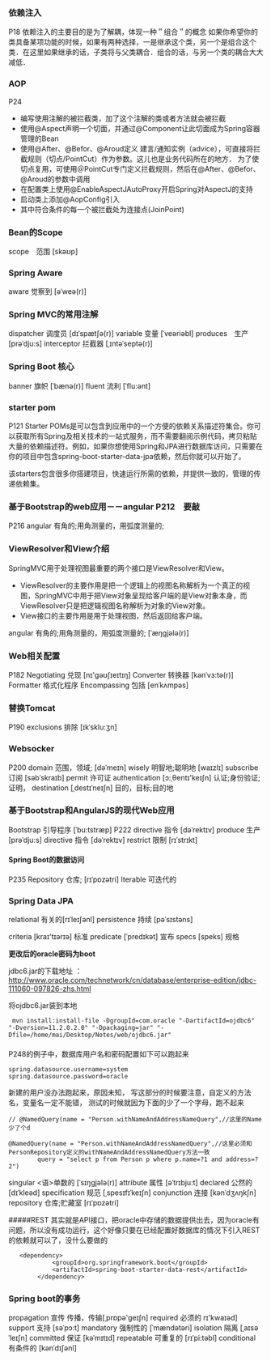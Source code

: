 ### 依赖注入
P18
依赖注入的主要目的是为了解耦，体现一种＂组合＂的概念
如果你希望你的类具备某项功能的时候，如果有两种选择，一是继承这个类，另一个是组合这个类．在这里如果继承的话，子类将与父类耦合．组合的话，与另一个类的耦合大大减低．

### AOP
P24

* 编写使用注解的被拦截类，加了这个注解的类或者方法就会被拦截
* 使用@Aspect声明一个切面，并通过@Component让此切面成为Spring容器管理的Bean
* 使用@After、@Befor、@Aroud定义 建言/通知实例（advice），可直接将拦截规则（切点/PointCut）作为参数。这儿也是业务代码所在的地方．
为了使切点复用，可使用＠PointCut专门定义拦截规则，然后在@After、@Befor、@Aroud的参数中调用
* 在配置类上使用@EnableAspectJAutoProxy开启Spring对AspectJ的支持
* 启动类上添加@AopConfig引入
* 其中符合条件的每一个被拦截处为连接点(JoinPoint)

### Bean的Scope
scope　范围  [skəʊp]

### Spring Aware
aware 觉察到  [əˈweə(r)] 

### Spring MVC的常用注解
dispatcher 调度员 [dɪˈspætʃə(r)] 
variable 变量 [ˈveəriəbl] 
produces　生产 [prəˈdju:s] 
interceptor 拦截器 [ˌɪntəˈseptə(r)]

### Spring  Boot 核心
banner 旗帜 [ˈbænə(r)] 
fluent 流利 [ˈflu:ənt] 

### starter pom
P121
Starter POMs是可以包含到应用中的一个方便的依赖关系描述符集合。你可以获取所有Spring及相关技术的一站式服务，而不需要翻阅示例代码，拷贝粘贴大量的依赖描述符。例如，如果你想使用Spring和JPA进行数据库访问，只需要在你的项目中包含spring-boot-starter-data-jpa依赖，然后你就可以开始了。

该starters包含很多你搭建项目，快速运行所需的依赖，并提供一致的，管理的传递依赖集。

### 基于Bootstrap的web应用－－angular P212　要敲
P216
angular 有角的;用角测量的，用弧度测量的;

### ViewResolver和View介绍
SpringMVC用于处理视图最重要的两个接口是ViewResolver和View。
* ViewResolver的主要作用是把一个逻辑上的视图名称解析为一个真正的视图，SpringMVC中用于把View对象呈现给客户端的是View对象本身，而ViewResolver只是把逻辑视图名称解析为对象的View对象。
* View接口的主要作用是用于处理视图，然后返回给客户端。

angular 有角的;用角测量的，用弧度测量的; [ˈæŋgjələ(r)] 
### Web相关配置
P182
Negotiating 兑现 [nɪ'ɡəʊʃɪeɪtɪŋ]
Converter  转换器  [kənˈvɜ:tə(r)]
Formatter  格式化程序
Encompassing  包括 [enˈkʌmpəs]

### 替换Tomcat
P190
exclusions 排除 [ɪkˈsklu:ʒn] 

### Websocker
P200
domain 范围，领域; [dəˈmeɪn] 
wisely 明智地;聪明地 [waɪzlɪ] 
subscribe 订阅  [səbˈskraɪb] 
permit 许可证
authentication [ɔ:ˌθentɪ'keɪʃn] 认证;身份验证;证明，
destination  [ˌdestɪˈneɪʃn] 目的，目标;目的地
### 基于Bootstrap和AngularJS的现代Web应用
Bootstrap  引导程序  [ˈbu:tstræp]
P222
directive  指令  [dəˈrektɪv] 
produce 生产 [prəˈdju:s] 
directive  指令  [dəˈrektɪv] 
restrict  限制 [rɪˈstrɪkt] 

#### Spring Boot的数据访问 
P235
Repository 仓库; [rɪˈpɒzətri] 
Iterable 可迭代的

### Spring Data JPA
relational 有关的[rɪˈleɪʃənl]
persistence 持续  [pəˈsɪstəns]

criteria [kraɪ'tɪərɪə] 标准
predicate [ˈpredɪkət] 宣布
specs   [speks] 规格

**更改后的oracle密码为boot**

jdbc6.jar的下载地址 ：http://www.oracle.com/technetwork/cn/database/enterprise-edition/jdbc-111060-097826-zhs.html

将ojdbc6.jar装到本地
```
 mvn install:install-file -DgroupId=com.oracle "-DartifactId=ojdbc6" "-Dversion=11.2.0.2.0" "-Dpackaging=jar" "-Dfile=/home/mai/Desktop/Notes/web/ojdbc6.jar"
```
####
P248的例子中，数据库用户名和密码配置如下可以跑起来
```
spring.datasource.username=system
spring.datasource.password=oracle
```
新建的用户没办法跑起来，原因未知，
写这部分的时候要注意，自定义的方法名，变量名一定不能错，
测试的时候就因为下面的少了一个字母，跑不起来
```
// @NamedQuery(name = "Person.withNameAndAddressNameQuery",//这里的Name 少了个d

@NamedQuery(name = "Person.withNameAndAddressNamedQuery",//这里必须和PersonRepository定义的withNameAndAddressNamedQuery方法一致
        query = "select p from Person p where p.name=?1 and address=?2")
```

singular <语>单数的 [ˈsɪŋgjələ(r)] 
attribute 属性  [əˈtrɪbju:t] 
declared 公然的  [dɪˈkleəd]
specification  规范 [ˌspesɪfɪˈkeɪʃn]
conjunction  连接  [kənˈdʒʌŋkʃn] 
repository  仓库;贮藏室   [rɪˈpɒzətri] 


#####REST
其实就是API接口，把oracle中存储的数据提供出去，因为oracle有问题，所以没有成功运行，这个好像只要在已经配置好数据库的情况下引入REST的依赖就可以了，没什么要做的
```
   <dependency>
            <groupId>org.springframework.boot</groupId>
            <artifactId>spring-boot-starter-data-rest</artifactId>
        </dependency>

```
### Spring boot的事务
propagation 宣传 传播，传输[ˌprɒpə'ɡeɪʃn]
required  必须的 rɪ'kwaɪəd]
support  支持 [səˈpɔ:t]
mandatory  强制性的  [ˈmændətəri] 
isolation  隔离  [ˌaɪsəˈleɪʃn] 
committed  保证   [kəˈmɪtɪd]
repeatable  可重复的 [rɪˈpi:təbl] 
conditional  有条件的 [kənˈdɪʃənl]

